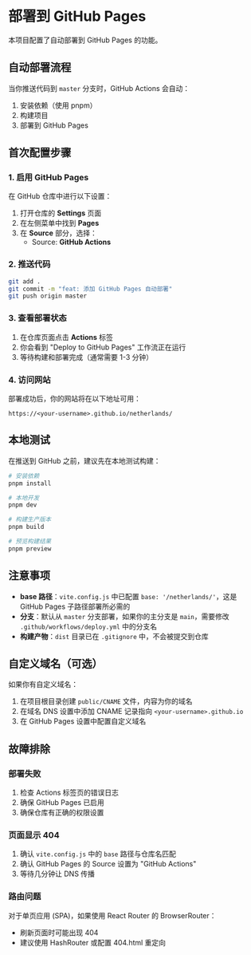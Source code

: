 # 部署到 GitHub Pages

本项目配置了自动部署到 GitHub Pages 的功能。

## 自动部署流程

当你推送代码到 `master` 分支时，GitHub Actions 会自动：

1. 安装依赖（使用 pnpm）
2. 构建项目
3. 部署到 GitHub Pages

## 首次配置步骤

### 1. 启用 GitHub Pages

在 GitHub 仓库中进行以下设置：

1. 打开仓库的 **Settings** 页面
2. 在左侧菜单中找到 **Pages**
3. 在 **Source** 部分，选择：
   - Source: **GitHub Actions**

### 2. 推送代码

```bash
git add .
git commit -m "feat: 添加 GitHub Pages 自动部署"
git push origin master
```

### 3. 查看部署状态

1. 在仓库页面点击 **Actions** 标签
2. 你会看到 "Deploy to GitHub Pages" 工作流正在运行
3. 等待构建和部署完成（通常需要 1-3 分钟）

### 4. 访问网站

部署成功后，你的网站将在以下地址可用：

```
https://<your-username>.github.io/netherlands/
```

## 本地测试

在推送到 GitHub 之前，建议先在本地测试构建：

```bash
# 安装依赖
pnpm install

# 本地开发
pnpm dev

# 构建生产版本
pnpm build

# 预览构建结果
pnpm preview
```

## 注意事项

- **base 路径**：`vite.config.js` 中已配置 `base: '/netherlands/'`，这是 GitHub Pages 子路径部署所必需的
- **分支**：默认从 `master` 分支部署，如果你的主分支是 `main`，需要修改 `.github/workflows/deploy.yml` 中的分支名
- **构建产物**：`dist` 目录已在 `.gitignore` 中，不会被提交到仓库

## 自定义域名（可选）

如果你有自定义域名：

1. 在项目根目录创建 `public/CNAME` 文件，内容为你的域名
2. 在域名 DNS 设置中添加 CNAME 记录指向 `<your-username>.github.io`
3. 在 GitHub Pages 设置中配置自定义域名

## 故障排除

### 部署失败

1. 检查 Actions 标签页的错误日志
2. 确保 GitHub Pages 已启用
3. 确保仓库有正确的权限设置

### 页面显示 404

1. 确认 `vite.config.js` 中的 `base` 路径与仓库名匹配
2. 确认 GitHub Pages 的 Source 设置为 "GitHub Actions"
3. 等待几分钟让 DNS 传播

### 路由问题

对于单页应用 (SPA)，如果使用 React Router 的 BrowserRouter：

- 刷新页面时可能出现 404
- 建议使用 HashRouter 或配置 404.html 重定向
